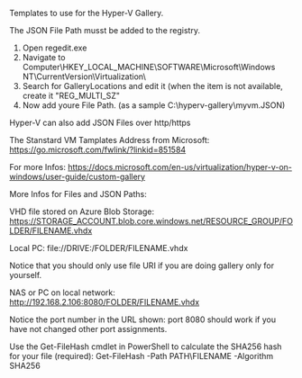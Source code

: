 Templates to use for the Hyper-V Gallery.

The JSON File Path musst be added to the registry.

1. Open regedit.exe
2. Navigate to Computer\HKEY_LOCAL_MACHINE\SOFTWARE\Microsoft\Windows NT\CurrentVersion\Virtualization\
3. Search for GalleryLocations and edit it (when the item is not available, create it "REG_MULTI_SZ"
4. Now add youre File Path. (as a sample C:\hyperv-gallery\myvm.JSON)

Hyper-V can also add JSON Files over http/https

The Stanstard VM Tamplates Address from Microsoft: https://go.microsoft.com/fwlink/?linkid=851584

For more Infos: https://docs.microsoft.com/en-us/virtualization/hyper-v-on-windows/user-guide/custom-gallery

More Infos for Files and JSON Paths:

VHD file stored on Azure Blob Storage:
https://STORAGE_ACCOUNT.blob.core.windows.net/RESOURCE_GROUP/FOLDER/FILENAME.vhdx

Local PC:
file://DRIVE:/FOLDER/FILENAME.vhdx

Notice that you should only use file URI if you are doing gallery only for yourself.

NAS or PC on local network:
http://192.168.2.106:8080/FOLDER/FILENAME.vhdx

Notice the port number in the URL shown: port 8080 should work if you have not changed other port assignments.

Use the Get-FileHash cmdlet in PowerShell to calculate the SHA256 hash for your file (required):
Get-FileHash -Path PATH\FILENAME -Algorithm SHA256
